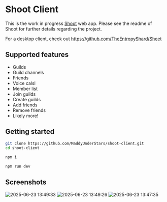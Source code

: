 # Shoot Client

This is the work in progress [Shoot](https://github.com/MaddyUnderStars/shoot) web app.
Please see the readme of Shoot for further details regarding the project.

For a desktop client, check out https://github.com/TheEntropyShard/Sheet

## Supported features

- Guilds
- Guild channels
- Friends
- Voice calsl
- Member list
- Join guilds
- Create guilds
- Add friends
- Remove friends
- Likely more!

## Getting started

```sh
git clone https://github.com/MaddyUnderStars/shoot-client.git
cd shoot-client

npm i

npm run dev
```

## Screenshots

![2025-06-23 13:49:33](https://github.com/user-attachments/assets/9e221082-8f22-4271-a5ba-1869b9e37a0e)
![2025-06-23 13:49:26](https://github.com/user-attachments/assets/61f7da56-6201-4ecb-965f-8d9519496500)
![2025-06-23 13:47:35](https://github.com/user-attachments/assets/218edfb6-5126-4b62-b9e5-68e1e5df88d7)
